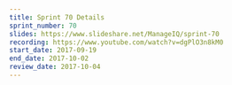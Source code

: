 ```yaml
---
title: Sprint 70 Details
sprint_number: 70
slides: https://www.slideshare.net/ManageIQ/sprint-70
recording: https://www.youtube.com/watch?v=dgPlO3n8kM0
start_date: 2017-09-19
end_date: 2017-10-02
review_date: 2017-10-04
---
```

